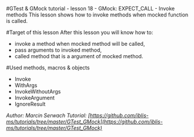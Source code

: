 #GTest & GMock tutorial - lesson 18 - GMock: EXPECT_CALL - Invoke methods
This lesson shows how to invoke methods when mocked function is called.

#Target of this lesson
After this lesson you will know how to:
- invoke a method when mocked method will be called,
- pass arguments to invoked method,
- called method that is a argument of mocked method.

#Used methods, macros & objects
- Invoke
- WithArgs
- InvokeWithoutArgs
- InvokeArgument
- IgnoreResult


*Author: Marcin Serwach*
*Tutorial: [https://github.com/iblis-ms/tutorials/tree/master/GTest_GMock](https://github.com/iblis-ms/tutorials/tree/master/GTest_GMock)*

